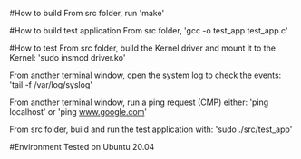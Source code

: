 #How to build
From src folder, run 'make'

#How to build test application
From src folder, 'gcc -o test_app test_app.c'

#How to test
From src folder, build the Kernel driver and mount it to the Kernel:
'sudo insmod driver.ko'

From another terminal window, open the system log to check the events:
'tail -f /var/log/syslog'

From another terminal window, run a ping request (CMP) either:
	'ping localhost'
or
	'ping www.google.com'

From src folder, build and run the test application with:
'sudo ./src/test_app'

#Environment
Tested on Ubuntu 20.04
